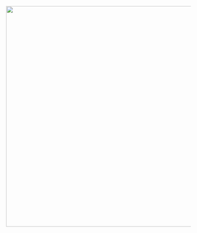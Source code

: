 <div align="center">
  <img height="600px" width="600px" src="https://media.tenor.com/42bcTn0iuVgAAAAj/under-construction-pikachu.gif">
</div>

<!--

<div align="center">
  <img src="https://readme-typing-svg.demolab.com?font=Calibiri+Code&weight=900&size=35&pause=1000&color=9418F7&center=true&vCenter=true&width=500&height=100&lines=Python+Developer;AI/ML Enthusiast;Open+Source+contributor" alt="Typing Animation">
</div>

<br>
<div align='center'>

  <img src="https://komarev.com/ghpvc/?username=yashksaini-coder&label=Profile%20views&color=7209b7&style=flat" alt="Profile Views" />
  <a href="mailto:ys3853428@gmail.com"><img src="https://img.shields.io/badge/Gmail-D14836?style=flat&logo=gmail&logoColor=white" alt="Gmail"></a>
  <a href="https://github.com/yashksaini-coder"><img src="https://img.shields.io/badge/GitHub-100000?style=flat&logo=github&logoColor=white" alt="Github"></a>
  <a href="https://medium.com/@yashksaini"><img src="https://img.shields.io/badge/Medium-12100E?style=flat&logo=medium&logoColor=white" alt="Medium"></a>
  <a href="https://www.linkedin.com/in/yashksaini/"><img src="https://img.shields.io/badge/LinkedIn-0077B5?style=flat&logo=linkedin&logoColor=white" alt="LinkedIn"></a>
  <a href="https://bento.me/yashksaini"><img src="https://img.shields.io/badge/Bento-768CFF.svg?style=flat&logo=Bento&logoColor=white" alt="Bento"></a>
  <a href="https://www.instagram.com/yashksaini.codes/"><img src="https://img.shields.io/badge/Instagram-%23E4405F.svg?style=flat&logo=Instagram&logoColor=white" alt="Instagram"></a>
  <a href="https://twitter.com/EasycodesDev"><img src="https://img.shields.io/badge/X-%23000000.svg?style=flat&logo=X&logoColor=white" alt="X"></a>
  <a href="https://discord.gg/QyMVkCV8Nu" ><img src="https://img.shields.io/badge/Discord-%235865F2.svg?style=flat&logo=discord&logoColor=white" alt="Discord"></a>

</div>
<br>

<table style="width: 800px; margin: 0 auto; border-collapse: collapse; border: 1px solid #ccc;">
  <tr>
    <td style="width: 400px; height: 200px; padding: 10px; text-align: center; vertical-align: middle;">
      <img 
        src="https://gitroll.io/api/badges/profiles/v1/u1NA7nDZCykMp15S98lehaGaXAcG3" 
        alt="GitRoll Profile Badge" 
        style="max-width: 100%; height: auto; display: block; margin: 0 auto;"
      >
    </td>
    <td style="width: 400px; height: 200px; padding: 10px; text-align: center; vertical-align: middle;">
      <img 
        src="dev-card.png" 
        alt="Dev Card" 
        style="max-width: 100%; height: auto; display: block; margin: 0 auto;"
      >
    </td>
  </tr>
</table>

<br>

---

<div align="center">
  <!-- <h1 align="center">🏆 Trophies</h1> 
  <img src="https://github-profile-trophy.vercel.app/?username=yashksaini-coder&column=-1&theme=darkhub&no-frame=false&no-bg=false&margin-w=4">
</div>

## GSSOC(24) Badges 🪶

<div style='display:flex; align-items:center; gap: 10px;' align='center'>
<img src="https://raw.githubusercontent.com/GSSoC24/Postman-Challenge/main/docs/assets/Postman%20White.png" width="100px" height="100px" />
<img src="https://raw.githubusercontent.com/GSSoC24/Hack-Web3Conf/refs/heads/main/assets/Hack-Web3Conf%202024%20Badge%20(2).png" width="100px" height="100px" />
  <img src="https://raw.githubusercontent.com/GSSoC24/Postman-Challenge/main/docs/assets/1.png" width="100px" height="100px" />
  <img src="https://raw.githubusercontent.com/GSSoC24/Postman-Challenge/main/docs/assets/2.png" width="100px" height="100px" />
  <img src="https://raw.githubusercontent.com/GSSoC24/Postman-Challenge/main/docs/assets/3.png" width="100px" height="100px" />
  <img src="https://raw.githubusercontent.com/GSSoC24/Postman-Challenge/main/docs/assets/4.png" width="100px" height="100px" />
  <img src="https://raw.githubusercontent.com/GSSoC24/Postman-Challenge/main/docs/assets/5.png" width="100px" height="100px" />
  <img src="https://raw.githubusercontent.com/GSSoC24/Postman-Challenge/main/docs/assets/6.png" width="105px" height="105px" />
  <img src="https://raw.githubusercontent.com/GSSoC24/Postman-Challenge/main/docs/assets/7.png" width="100px" height="100px" />
  <img src="https://raw.githubusercontent.com/GSSoC24/Postman-Challenge/main/docs/assets/8.png" width="100px" height="100px" />
  <img src="https://raw.githubusercontent.com/GSSoC24/Contributor/refs/heads/main/assets/Code%20Luminary.png" width="105px" height="105px" />
  <img src="https://raw.githubusercontent.com/GSSoC24/Contributor/refs/heads/main/assets/Git%20Explorer.png" width="100px" height="100px" />
  <img src="https://raw.githubusercontent.com/GSSoC24/Contributor/refs/heads/main/assets/Pull%20Expert.png" width="100px" height="100px" />
</div>
<br>

<div align="center">
  <img src="https://ssr-contributions-svg.vercel.app/_/yashksaini-coder?chart=3dbar&gap=0.6&scale=2&gradient=true&flatten=0&animation=mess&animation_duration=6&animation_loop=true&format=svg&weeks=50&theme=purple&widget_size=large&colors=10002B,240046,3C096C,5A189A,7B2CBF,9D4EDD,C77DFF,E0AAFF&dark=true">
</div>

<img width="2000rem" src="https://raw.githubusercontent.com/SamirPaulb/SamirPaulb/main/assets/rainbow-superthin.webp"> 

[![An image of @yashksainicoder's Holopin badges, which is a link to view their full Holopin profile](https://holopin.me/yashksainicoder)](https://holopin.io/@yashksainicoder)

-->
